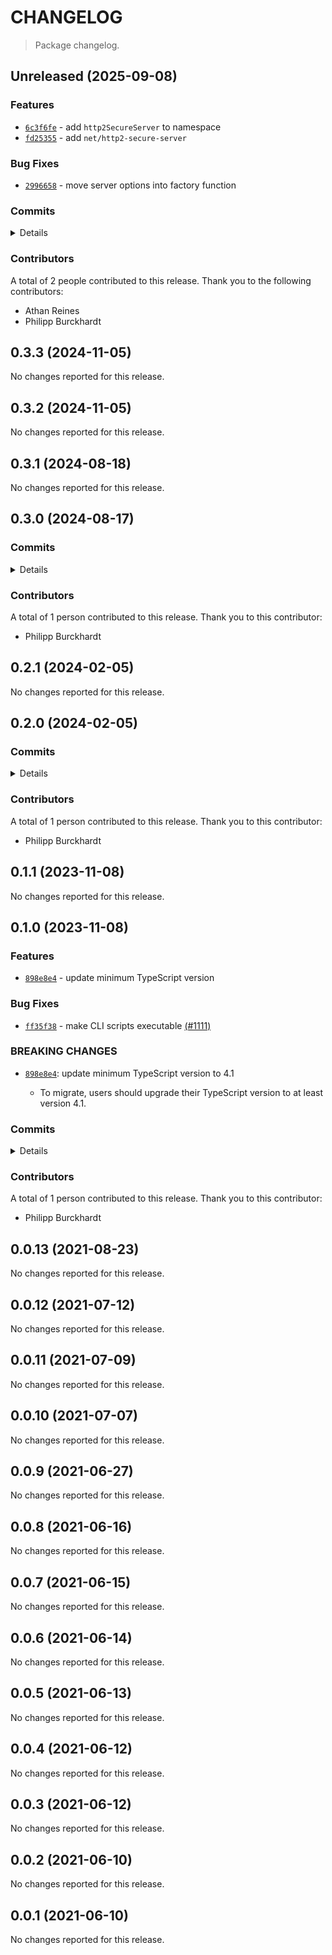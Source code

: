 # CHANGELOG

> Package changelog.

<section class="release" id="unreleased">

## Unreleased (2025-09-08)

<section class="features">

### Features

-   [`6c3f6fe`](https://github.com/stdlib-js/stdlib/commit/6c3f6fe6f732b28c68637aa2c651c451c740a8e1) - add `http2SecureServer` to namespace
-   [`fd25355`](https://github.com/stdlib-js/stdlib/commit/fd253551235716d6732acc99ca9dfe6363bd577d) - add `net/http2-secure-server`

</section>

<!-- /.features -->

<section class="bug-fixes">

### Bug Fixes

-   [`2996658`](https://github.com/stdlib-js/stdlib/commit/2996658b99f63d5f4505f76d6393f6f75c1aec13) - move server options into factory function

</section>

<!-- /.bug-fixes -->

<section class="commits">

### Commits

<details>

-   [`8b0b780`](https://github.com/stdlib-js/stdlib/commit/8b0b78084a2ff5d7a76ba3c5945b13d7f0906f4f) - **docs:** fix TypeScript declaration linting errors _(by Philipp Burckhardt)_
-   [`126b871`](https://github.com/stdlib-js/stdlib/commit/126b871b84181dae9726c3c0e28cd2c5873d2608) - **refactor:** update error message _(by Athan Reines)_
-   [`6d48b26`](https://github.com/stdlib-js/stdlib/commit/6d48b26e1cdb3c2f6cfb39dd188b8c48ea595e69) - **chore:** fix error message typo _(by Philipp Burckhardt)_
-   [`02911b0`](https://github.com/stdlib-js/stdlib/commit/02911b0457750185f9b83c04e8e964ee5440d91e) - **docs:** fix typo _(by Philipp Burckhardt)_
-   [`6bb94b5`](https://github.com/stdlib-js/stdlib/commit/6bb94b5e2b1b81704a18e8b8ba6ed2bcccce4c23) - **docs:** add note _(by Athan Reines)_
-   [`9f3732f`](https://github.com/stdlib-js/stdlib/commit/9f3732f2587d7e0f4ad16589ca5900b0cf20bbc0) - **docs:** fix examples _(by Athan Reines)_
-   [`1f08a8b`](https://github.com/stdlib-js/stdlib/commit/1f08a8b3c6f9c39c316380b1c059ddac187d004c) - **docs:** fix examples _(by Athan Reines)_
-   [`465d54a`](https://github.com/stdlib-js/stdlib/commit/465d54a5f86566d92668f524dadd08d6127f85d4) - **test:** fix option name _(by Athan Reines)_
-   [`4eb8f54`](https://github.com/stdlib-js/stdlib/commit/4eb8f54376072921b0c76058dd239341a205acbc) - **test:** fix option name _(by Athan Reines)_
-   [`6c3f6fe`](https://github.com/stdlib-js/stdlib/commit/6c3f6fe6f732b28c68637aa2c651c451c740a8e1) - **feat:** add `http2SecureServer` to namespace _(by Athan Reines)_
-   [`fd25355`](https://github.com/stdlib-js/stdlib/commit/fd253551235716d6732acc99ca9dfe6363bd577d) - **feat:** add `net/http2-secure-server` _(by Athan Reines)_
-   [`212b623`](https://github.com/stdlib-js/stdlib/commit/212b623d3f01f92a8bbf29b6e8f6e67fa879cb40) - **docs:** rename function alias _(by Athan Reines)_
-   [`1c9a2da`](https://github.com/stdlib-js/stdlib/commit/1c9a2dad4c7ff11aefab03110d9c0fa7ad94e969) - **docs:** update copy _(by Athan Reines)_
-   [`d02db19`](https://github.com/stdlib-js/stdlib/commit/d02db19483a002759417943f0a6c8521fdfe1a4c) - **docs:** update note _(by Athan Reines)_
-   [`7e695d4`](https://github.com/stdlib-js/stdlib/commit/7e695d4145153f2c44af922aad5e4f6e9a131b90) - **style:** remove space _(by Athan Reines)_
-   [`2996658`](https://github.com/stdlib-js/stdlib/commit/2996658b99f63d5f4505f76d6393f6f75c1aec13) - **fix:** move server options into factory function _(by Athan Reines)_
-   [`c6df9e8`](https://github.com/stdlib-js/stdlib/commit/c6df9e8b5a6349b8c877902ef44564f7c3196de6) - **refactor:** add support for built-in server options and rename functions _(by Athan Reines)_
-   [`07f7c05`](https://github.com/stdlib-js/stdlib/commit/07f7c0522c73e6ad9505e1d45035ae439344200d) - **test:** use standardized assertion messages and fix lint errors _(by Philipp Burckhardt)_
-   [`f344466`](https://github.com/stdlib-js/stdlib/commit/f344466c6dcfb8f52d7f3148acaadd52772938da) - **test:** use .strictEqual() instead of .equal() and fix lint errors _(by Philipp Burckhardt)_
-   [`7748b7c`](https://github.com/stdlib-js/stdlib/commit/7748b7c758b477c52c94e5a69dcd2388377717ff) - **docs:** add comment _(by Athan Reines)_
-   [`74bef69`](https://github.com/stdlib-js/stdlib/commit/74bef694304a866f24b4b21a6c2e5f3c1e248859) - **refactor:** consolidate workaround logic in a function _(by Athan Reines)_
-   [`10d8600`](https://github.com/stdlib-js/stdlib/commit/10d86001daa3b4dbd6f3511f186186c95a8bcfea) - **refactor:** move functions to parent scope _(by Athan Reines)_
-   [`b0856a0`](https://github.com/stdlib-js/stdlib/commit/b0856a099819945edb10fe669e9e98d04e2886bf) - **refactor:** use `resolve` function directly _(by Athan Reines)_
-   [`154cd80`](https://github.com/stdlib-js/stdlib/commit/154cd80f3ab0ae8e8fad845fa73af8994b3cd2c3) - **docs:** fix type _(by Athan Reines)_
-   [`f64bebb`](https://github.com/stdlib-js/stdlib/commit/f64bebbdd05764a88dfcc5897b29edea40005f03) - **refactor:** move folder to `lib` folder _(by Athan Reines)_
-   [`77867ac`](https://github.com/stdlib-js/stdlib/commit/77867ac1767a186023f633dea30ddf860962aaed) - **docs:** remove trailing whitespace _(by Philipp Burckhardt)_
-   [`153c9c1`](https://github.com/stdlib-js/stdlib/commit/153c9c19e7e5bc138e18500cea598365d6df55d8) - **style:** fix indentation in JSON files _(by Philipp Burckhardt)_
-   [`0d966fa`](https://github.com/stdlib-js/stdlib/commit/0d966faefc68c61aee2e5504b25e8704f514cd21) - **test:** use different ports for each test to avoid already in use errors _(by Philipp Burckhardt)_
-   [`4a70790`](https://github.com/stdlib-js/stdlib/commit/4a707903dfef7c2b56216000165706497d19a251) - **style:** add missing spaces _(by Philipp Burckhardt)_

</details>

</section>

<!-- /.commits -->

<section class="contributors">

### Contributors

A total of 2 people contributed to this release. Thank you to the following contributors:

-   Athan Reines
-   Philipp Burckhardt

</section>

<!-- /.contributors -->

</section>

<!-- /.release -->

<section class="release" id="v0.3.3">

## 0.3.3 (2024-11-05)

No changes reported for this release.

</section>

<!-- /.release -->

<section class="release" id="v0.3.2">

## 0.3.2 (2024-11-05)

No changes reported for this release.

</section>

<!-- /.release -->

<section class="release" id="v0.3.1">

## 0.3.1 (2024-08-18)

No changes reported for this release.

</section>

<!-- /.release -->

<section class="release" id="v0.3.0">

## 0.3.0 (2024-08-17)

<section class="commits">

### Commits

<details>

-   [`659f752`](https://github.com/stdlib-js/stdlib/commit/659f752db18317bf5fc237fdbcad0d74b61e1ed9) - **style:** add missing spaces _(by Philipp Burckhardt)_
-   [`da169f0`](https://github.com/stdlib-js/stdlib/commit/da169f0459d0ec2a33941550864123c1f3e1e653) - **test:** ensure check passes on newer Node.js versions _(by Philipp Burckhardt)_

</details>

</section>

<!-- /.commits -->

<section class="contributors">

### Contributors

A total of 1 person contributed to this release. Thank you to this contributor:

-   Philipp Burckhardt

</section>

<!-- /.contributors -->

</section>

<!-- /.release -->

<section class="release" id="v0.2.1">

## 0.2.1 (2024-02-05)

No changes reported for this release.

</section>

<!-- /.release -->

<section class="release" id="v0.2.0">

## 0.2.0 (2024-02-05)

<section class="commits">

### Commits

<details>

-   [`c0ccd8a`](https://github.com/stdlib-js/stdlib/commit/c0ccd8a6108431a4923fde7fad85ec823690b953) - **build:** replace tslint directive with eslint equivalent _(by Philipp Burckhardt)_
-   [`9502ed2`](https://github.com/stdlib-js/stdlib/commit/9502ed27e2853e312c556a48bdd7775095e66709) - **build:** replace tslint directive with eslint equivalent _(by Philipp Burckhardt)_

</details>

</section>

<!-- /.commits -->

<section class="contributors">

### Contributors

A total of 1 person contributed to this release. Thank you to this contributor:

-   Philipp Burckhardt

</section>

<!-- /.contributors -->

</section>

<!-- /.release -->

<section class="release" id="v0.1.1">

## 0.1.1 (2023-11-08)

No changes reported for this release.

</section>

<!-- /.release -->

<section class="release" id="v0.1.0">

## 0.1.0 (2023-11-08)

<section class="features">

### Features

-   [`898e8e4`](https://github.com/stdlib-js/stdlib/commit/898e8e45b2ff0b16c3b7a04786f4e2577422f5b6) - update minimum TypeScript version

</section>

<!-- /.features -->

<section class="bug-fixes">

### Bug Fixes

-   [`ff35f38`](https://github.com/stdlib-js/stdlib/commit/ff35f3846e467adce5c8244342a04e2fd4a2ac84) - make CLI scripts executable [(#1111)](https://github.com/stdlib-js/stdlib/pull/1111)

</section>

<!-- /.bug-fixes -->

<section class="breaking-changes">

### BREAKING CHANGES

-   [`898e8e4`](https://github.com/stdlib-js/stdlib/commit/898e8e45b2ff0b16c3b7a04786f4e2577422f5b6): update minimum TypeScript version to 4.1

    -   To migrate, users should upgrade their TypeScript version to at least version 4.1.

</section>

<!-- /.breaking-changes -->

<section class="commits">

### Commits

<details>

-   [`d73bbf4`](https://github.com/stdlib-js/stdlib/commit/d73bbf43d222f935085f8ecf7526e5f57835f74e) - **build:** replace lint directives _(by Philipp Burckhardt)_
-   [`453dd85`](https://github.com/stdlib-js/stdlib/commit/453dd85b5dd186d2b4d458256fe84906e1503fe2) - **build:** remove tslint directives _(by Philipp Burckhardt)_
-   [`ff35f38`](https://github.com/stdlib-js/stdlib/commit/ff35f3846e467adce5c8244342a04e2fd4a2ac84) - **fix:** make CLI scripts executable [(#1111)](https://github.com/stdlib-js/stdlib/pull/1111) _(by stdlib-bot, Philipp Burckhardt)_
-   [`898e8e4`](https://github.com/stdlib-js/stdlib/commit/898e8e45b2ff0b16c3b7a04786f4e2577422f5b6) - **feat:** update minimum TypeScript version _(by Philipp Burckhardt)_
-   [`55866ea`](https://github.com/stdlib-js/stdlib/commit/55866ea8ef1282528b839fd9ce9c43c6a80056f8) - **test:** use strictEqual checks _(by Philipp Burckhardt)_

</details>

</section>

<!-- /.commits -->

<section class="contributors">

### Contributors

A total of 1 person contributed to this release. Thank you to this contributor:

-   Philipp Burckhardt

</section>

<!-- /.contributors -->

</section>

<!-- /.release -->

<section class="release" id="v0.0.13">

## 0.0.13 (2021-08-23)

No changes reported for this release.

</section>

<!-- /.release -->

<section class="release" id="v0.0.12">

## 0.0.12 (2021-07-12)

No changes reported for this release.

</section>

<!-- /.release -->

<section class="release" id="v0.0.11">

## 0.0.11 (2021-07-09)

No changes reported for this release.

</section>

<!-- /.release -->

<section class="release" id="v0.0.10">

## 0.0.10 (2021-07-07)

No changes reported for this release.

</section>

<!-- /.release -->

<section class="release" id="v0.0.9">

## 0.0.9 (2021-06-27)

No changes reported for this release.

</section>

<!-- /.release -->

<section class="release" id="v0.0.8">

## 0.0.8 (2021-06-16)

No changes reported for this release.

</section>

<!-- /.release -->

<section class="release" id="v0.0.7">

## 0.0.7 (2021-06-15)

No changes reported for this release.

</section>

<!-- /.release -->

<section class="release" id="v0.0.6">

## 0.0.6 (2021-06-14)

No changes reported for this release.

</section>

<!-- /.release -->

<section class="release" id="v0.0.5">

## 0.0.5 (2021-06-13)

No changes reported for this release.

</section>

<!-- /.release -->

<section class="release" id="v0.0.4">

## 0.0.4 (2021-06-12)

No changes reported for this release.

</section>

<!-- /.release -->

<section class="release" id="v0.0.3">

## 0.0.3 (2021-06-12)

No changes reported for this release.

</section>

<!-- /.release -->

<section class="release" id="v0.0.2">

## 0.0.2 (2021-06-10)

No changes reported for this release.

</section>

<!-- /.release -->

<section class="release" id="v0.0.1">

## 0.0.1 (2021-06-10)

No changes reported for this release.

</section>

<!-- /.release -->

